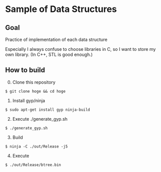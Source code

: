 Sample of Data Structures
====

Goal
----
Practice of implementation of each data structure

Especially I always confuse to choose libraries in C, so I want to store my own library. (In C++, STL is good enough.)


How to build
----
0. Clone this repository
```
$ git clone hoge && cd hoge
```

1. Install gyp/ninja

```
$ sudo apt-get install gyp ninja-build
```

2. Execute ./generate_gyp.sh

```
$ ./generate_gyp.sh
```

3. Build

```
$ ninja -C ./out/Release -j5
```

4. Execute

```
$ ./out/Release/btree.bin
```
